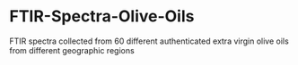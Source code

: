 # FTIR-Spectra-Olive-Oils
FTIR spectra collected from 60 different authenticated extra virgin olive oils from different geographic regions
